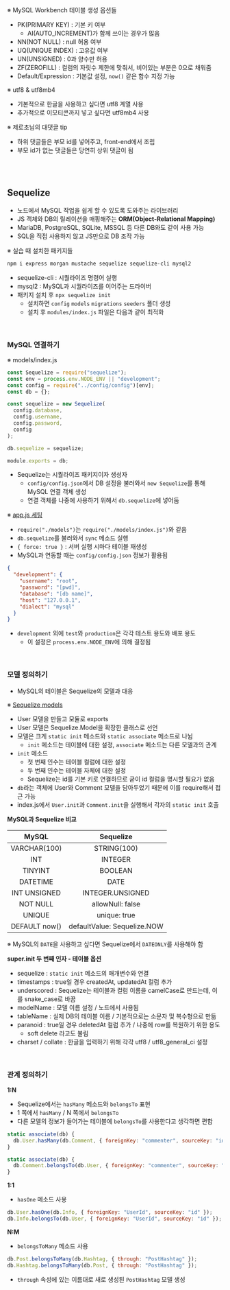 ※ MySQL Workbench 테이블 생성 옵션들

- PK(PRIMARY KEY) : 기본 키 여부
  - AI(AUTO_INCREMENT)가 함께 쓰이는 경우가 많음
- NN(NOT NULL) : null 허용 여부
- UQ(UNIQUE INDEX) : 고유값 여부
- UN(UNSIGNED) : 0과 양수만 허용
- ZF(ZEROFILL) : 컬럼의 자릿수 제한에 맞춰서, 비어있는 부분은 0으로 채워줌
- Default/Expression : 기본값 설정, `now()` 같은 함수 지정 가능

※ utf8 & utf8mb4

- 기본적으로 한글을 사용하고 싶다면 utf8 계열 사용
- 추가적으로 이모티콘까지 넣고 싶다면 utf8mb4 사용

※ 제로초님의 대댓글 tip

- 하위 댓글들은 부모 id를 넣어주고, front-end에서 조립
- 부모 id가 없는 댓글들은 당연히 상위 댓글이 됨

<br>
<br>

## Sequelize

- 노드에서 MySQL 작업을 쉽게 할 수 있도록 도와주는 라이브러리
- JS 객체와 DB의 릴레이션을 매핑해주는 **ORM(Object-Relational Mapping)**
- MariaDB, PostgreSQL, SQLite, MSSQL 등 다른 DB와도 같이 사용 가능
- SQL을 직접 사용하지 않고 JS만으로 DB 조작 가능

※ 실습 때 설치한 패키지들

```bash
npm i express morgan mustache sequelize sequelize-cli mysql2
```

- sequelize-cli : 시퀄라이즈 명령어 실행
- mysql2 : MySQL과 시퀄라이즈를 이어주는 드라이버
- 패키지 설치 후 `npx sequelize init`
  - 설치하면 `config` `models` `migrations` `seeders` 폴더 생성
  - 설치 후 `modules/index.js` 파일은 다음과 같이 최적화

<br>

### MySQL 연결하기

※ models/index.js

```js
const Sequelize = require("sequelize");
const env = process.env.NODE_ENV || "development";
const config = require("../config/config")[env];
const db = {};

const sequelize = new Sequelize(
  config.database,
  config.username,
  config.password,
  config
);

db.sequelize = sequelize;

module.exports = db;
```

- Sequelize는 시퀄라이즈 패키지이자 생성자
  - `config/config.json`에서 DB 설정을 불러와서 `new Sequelize`를 통해 MySQL 연결 객체 생성
  - 연결 객체를 나중에 사용하기 위해서 `db.sequelize`에 넣어둠

※ [app.js 세팅](https://github.com/nmin11/Node.js-masterbook/blob/main/mysql/app.js)

- `require("./models")`는 `require("./models/index.js")`와 같음
- `db.sequelize`를 불러와서 `sync` 메소드 실행
- `{ force: true }` : 서버 실행 시마다 테이블 재생성
- MySQL과 연동할 때는 `config/config.json` 정보가 활용됨

```json
{
  "development": {
    "username": "root",
    "password": "[pwd]",
    "database": "[db name]",
    "host": "127.0.0.1",
    "dialect": "mysql"
  }
}
```

- `development` 외에 `test`와 `production`은 각각 테스트 용도와 배포 용도
  - 이 설정은 `process.env.NODE_ENV`에 의해 결정됨

<br>

### 모델 정의하기

- MySQL의 테이블은 Sequelize의 모델과 대응

※ [Sequelize models](https://github.com/nmin11/Node.js-masterbook/blob/main/mysql/models)

- User 모델을 만들고 모듈로 exports
- User 모델은 Sequelize.Model을 확장한 클래스로 선언
- 모델은 크게 `static init` 메소드와 `static associate` 메소드로 나뉨
  - `init` 메소드는 테이블에 대한 설정, `associate` 메소드는 다른 모델과의 관계
- `init` 메소드
  - 첫 번째 인수는 테이블 컬럼에 대한 설정
  - 두 번째 인수는 테이블 자체에 대한 설정
  - Sequelize는 id를 기본 키로 연결하므로 굳이 id 컬럼을 명시할 필요가 없음
- `db`라는 객체에 User와 Comment 모델을 담아두었기 때문에 이를 require해서 접근 가능
- index.js에서 `User.init`과 `Comment.init`을 실행해서 각자의 `static init` 호출

**MySQL과 Sequelize 비교**

|     MySQL     |          Sequelize          |
| :-----------: | :-------------------------: |
| VARCHAR(100)  |         STRING(100)         |
|      INT      |           INTEGER           |
|    TINYINT    |           BOOLEAN           |
|   DATETIME    |            DATE             |
| INT UNSIGNED  |      INTEGER.UNSIGNED       |
|   NOT NULL    |      allowNull: false       |
|    UNIQUE     |        unique: true         |
| DEFAULT now() | defaultValue: Sequelize.NOW |

※ MySQL의 `DATE`을 사용하고 싶다면 Sequelize에서 `DATEONLY`를 사용해야 함

**super.init 두 번째 인자 - 테이블 옵션**

- sequelize : `static init` 메소드의 매개변수와 연결
- timestamps : true일 경우 createdAt, updatedAt 컬럼 추가
- underscored : Sequelize는 테이블과 컬럼 이름을 camelCase로 만드는데, 이를 snake_case로 바꿈
- modelName : 모델 이름 설정 / 노드에서 사용됨
- tableName : 실제 DB의 테이블 이름 / 기본적으로는 소문자 및 복수형으로 만듦
- paranoid : true일 경우 deletedAt 컬럼 추가 / 나중에 row를 복원하기 위한 용도
  - soft delete 라고도 불림
- charset / collate : 한글을 입력하기 위해 각각 utf8 / utf8_general_ci 설정

<br>

### 관계 정의하기

**1:N**

- Sequelize에서는 `hasMany` 메소드와 `belongsTo` 표현
- 1 쪽에서 `hasMany` / N 쪽에서 `belongsTo`
- 다른 모델의 정보가 들어가는 테이블에 `belongsTo`를 사용한다고 생각하면 편함

```js
static associate(db) {
  db.User.hasMany(db.Comment, { foreignKey: "commenter", sourceKey: "id" });
}
```

```js
static associate(db) {
  db.Comment.belongsTo(db.User, { foreignKey: "commenter", sourceKey: "id" });
}
```

**1:1**

- `hasOne` 메소드 사용

```js
db.User.hasOne(db.Info, { foreignKey: "UserId", sourceKey: "id" });
db.Info.belongsTo(db.User, { foreignKey: "UserId", sourceKey: "id" });
```

**N:M**

- `belongsToMany` 메소드 사용

```js
db.Post.belongsToMany(db.Hashtag, { through: "PostHashtag" });
db.Hashtag.belongsToMany(db.Post, { through: "PostHashtag" });
```

- `through` 속성에 있는 이름대로 새로 생성된 `PostHashtag` 모델 생성
